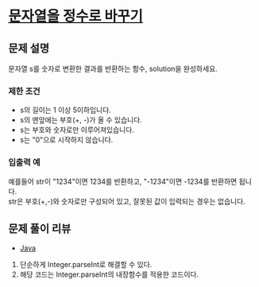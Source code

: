 # [문자열을 정수로 바꾸기](https://programmers.co.kr/learn/courses/30/lessons/12925)

## 문제 설명
문자열 s를 숫자로 변환한 결과를 반환하는 함수, solution을 완성하세요.

### 제한 조건
- s의 길이는 1 이상 5이하입니다.
- s의 맨앞에는 부호(+, -)가 올 수 있습니다.
- s는 부호와 숫자로만 이루어져있습니다.
- s는 "0"으로 시작하지 않습니다.

### 입출력 예
예를들어 str이 "1234"이면 1234를 반환하고, "-1234"이면 -1234를 반환하면 됩니다.  
str은 부호(+,-)와 숫자로만 구성되어 있고, 잘못된 값이 입력되는 경우는 없습니다.

## 문제 풀이 리뷰
- [Java](./solution.java)
1. 단순하게 Integer.parseInt로 해결할 수 있다.
2. 해당 코드는 Integer.parseInt의 내장함수를 적용한 코드이다.